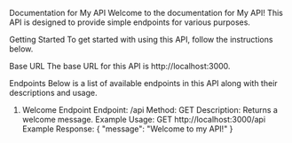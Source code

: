 Documentation for My API
Welcome to the documentation for My API! This API is designed to provide simple endpoints for various purposes.

Getting Started
To get started with using this API, follow the instructions below.

Base URL
The base URL for this API is http://localhost:3000.

Endpoints
Below is a list of available endpoints in this API along with their descriptions and usage.

1. Welcome Endpoint
Endpoint: /api
Method: GET
Description: Returns a welcome message.
Example Usage: GET http://localhost:3000/api
Example Response:
{
  "message": "Welcome to my API!"
}



